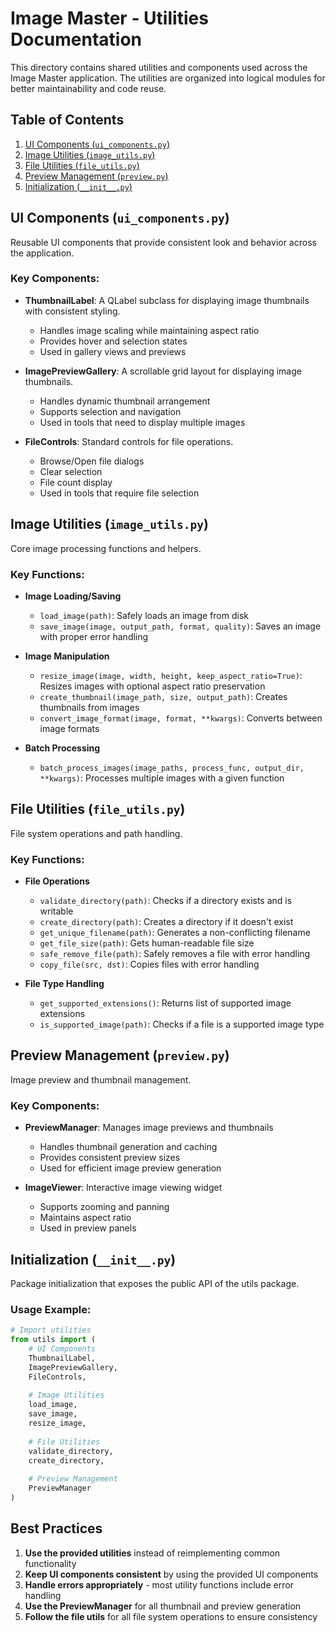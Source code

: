 # Image Master - Utilities Documentation

This directory contains shared utilities and components used across the Image Master application. The utilities are organized into logical modules for better maintainability and code reuse.

## Table of Contents

1. [UI Components (`ui_components.py`)](#ui-components)
2. [Image Utilities (`image_utils.py`)](#image-utilities)
3. [File Utilities (`file_utils.py`)](#file-utilities)
4. [Preview Management (`preview.py`)](#preview-management)
5. [Initialization (`__init__.py`)](#initialization)

## UI Components (`ui_components.py`)

Reusable UI components that provide consistent look and behavior across the application.

### Key Components:

- **ThumbnailLabel**: A QLabel subclass for displaying image thumbnails with consistent styling.
  - Handles image scaling while maintaining aspect ratio
  - Provides hover and selection states
  - Used in gallery views and previews

- **ImagePreviewGallery**: A scrollable grid layout for displaying image thumbnails.
  - Handles dynamic thumbnail arrangement
  - Supports selection and navigation
  - Used in tools that need to display multiple images

- **FileControls**: Standard controls for file operations.
  - Browse/Open file dialogs
  - Clear selection
  - File count display
  - Used in tools that require file selection

## Image Utilities (`image_utils.py`)

Core image processing functions and helpers.

### Key Functions:

- **Image Loading/Saving**
  - `load_image(path)`: Safely loads an image from disk
  - `save_image(image, output_path, format, quality)`: Saves an image with proper error handling

- **Image Manipulation**
  - `resize_image(image, width, height, keep_aspect_ratio=True)`: Resizes images with optional aspect ratio preservation
  - `create_thumbnail(image_path, size, output_path)`: Creates thumbnails from images
  - `convert_image_format(image, format, **kwargs)`: Converts between image formats

- **Batch Processing**
  - `batch_process_images(image_paths, process_func, output_dir, **kwargs)`: Processes multiple images with a given function

## File Utilities (`file_utils.py`)

File system operations and path handling.

### Key Functions:

- **File Operations**
  - `validate_directory(path)`: Checks if a directory exists and is writable
  - `create_directory(path)`: Creates a directory if it doesn't exist
  - `get_unique_filename(path)`: Generates a non-conflicting filename
  - `get_file_size(path)`: Gets human-readable file size
  - `safe_remove_file(path)`: Safely removes a file with error handling
  - `copy_file(src, dst)`: Copies files with error handling

- **File Type Handling**
  - `get_supported_extensions()`: Returns list of supported image extensions
  - `is_supported_image(path)`: Checks if a file is a supported image type

## Preview Management (`preview.py`)

Image preview and thumbnail management.

### Key Components:

- **PreviewManager**: Manages image previews and thumbnails
  - Handles thumbnail generation and caching
  - Provides consistent preview sizes
  - Used for efficient image preview generation

- **ImageViewer**: Interactive image viewing widget
  - Supports zooming and panning
  - Maintains aspect ratio
  - Used in preview panels

## Initialization (`__init__.py`)

Package initialization that exposes the public API of the utils package.

### Usage Example:

```python
# Import utilities
from utils import (
    # UI Components
    ThumbnailLabel,
    ImagePreviewGallery,
    FileControls,
    
    # Image Utilities
    load_image,
    save_image,
    resize_image,
    
    # File Utilities
    validate_directory,
    create_directory,
    
    # Preview Management
    PreviewManager
)
```

## Best Practices

1. **Use the provided utilities** instead of reimplementing common functionality
2. **Keep UI components consistent** by using the provided UI components
3. **Handle errors appropriately** - most utility functions include error handling
4. **Use the PreviewManager** for all thumbnail and preview generation
5. **Follow the file utils** for all file system operations to ensure consistency
